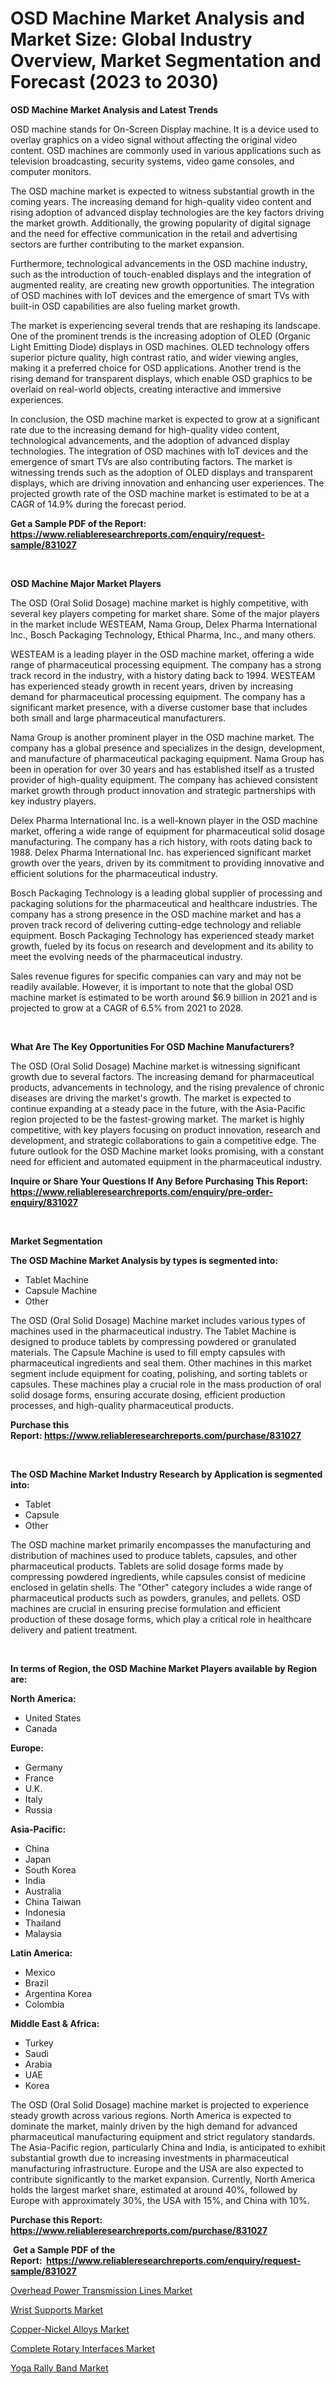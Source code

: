 <p><h1>OSD Machine Market Analysis and Market Size: Global Industry Overview, Market Segmentation and Forecast (2023 to 2030)</h1></p><p><strong>OSD Machine Market Analysis and Latest Trends</strong></p>
<p><p>OSD machine stands for On-Screen Display machine. It is a device used to overlay graphics on a video signal without affecting the original video content. OSD machines are commonly used in various applications such as television broadcasting, security systems, video game consoles, and computer monitors.</p><p>The OSD machine market is expected to witness substantial growth in the coming years. The increasing demand for high-quality video content and rising adoption of advanced display technologies are the key factors driving the market growth. Additionally, the growing popularity of digital signage and the need for effective communication in the retail and advertising sectors are further contributing to the market expansion.</p><p>Furthermore, technological advancements in the OSD machine industry, such as the introduction of touch-enabled displays and the integration of augmented reality, are creating new growth opportunities. The integration of OSD machines with IoT devices and the emergence of smart TVs with built-in OSD capabilities are also fueling market growth.</p><p>The market is experiencing several trends that are reshaping its landscape. One of the prominent trends is the increasing adoption of OLED (Organic Light Emitting Diode) displays in OSD machines. OLED technology offers superior picture quality, high contrast ratio, and wider viewing angles, making it a preferred choice for OSD applications. Another trend is the rising demand for transparent displays, which enable OSD graphics to be overlaid on real-world objects, creating interactive and immersive experiences.</p><p>In conclusion, the OSD machine market is expected to grow at a significant rate due to the increasing demand for high-quality video content, technological advancements, and the adoption of advanced display technologies. The integration of OSD machines with IoT devices and the emergence of smart TVs are also contributing factors. The market is witnessing trends such as the adoption of OLED displays and transparent displays, which are driving innovation and enhancing user experiences. The projected growth rate of the OSD machine market is estimated to be at a CAGR of 14.9% during the forecast period.</p></p>
<p><strong>Get a Sample PDF of the Report:&nbsp; <a href="https://www.reliableresearchreports.com/enquiry/request-sample/831027">https://www.reliableresearchreports.com/enquiry/request-sample/831027</a></strong></p>
<p>&nbsp;</p>
<p><strong>OSD Machine Major Market Players</strong></p>
<p><p>The OSD (Oral Solid Dosage) machine market is highly competitive, with several key players competing for market share. Some of the major players in the market include WESTEAM, Nama Group, Delex Pharma International Inc., Bosch Packaging Technology, Ethical Pharma, Inc., and many others. </p><p>WESTEAM is a leading player in the OSD machine market, offering a wide range of pharmaceutical processing equipment. The company has a strong track record in the industry, with a history dating back to 1994. WESTEAM has experienced steady growth in recent years, driven by increasing demand for pharmaceutical processing equipment. The company has a significant market presence, with a diverse customer base that includes both small and large pharmaceutical manufacturers.</p><p>Nama Group is another prominent player in the OSD machine market. The company has a global presence and specializes in the design, development, and manufacture of pharmaceutical packaging equipment. Nama Group has been in operation for over 30 years and has established itself as a trusted provider of high-quality equipment. The company has achieved consistent market growth through product innovation and strategic partnerships with key industry players.</p><p>Delex Pharma International Inc. is a well-known player in the OSD machine market, offering a wide range of equipment for pharmaceutical solid dosage manufacturing. The company has a rich history, with roots dating back to 1988. Delex Pharma International Inc. has experienced significant market growth over the years, driven by its commitment to providing innovative and efficient solutions for the pharmaceutical industry.</p><p>Bosch Packaging Technology is a leading global supplier of processing and packaging solutions for the pharmaceutical and healthcare industries. The company has a strong presence in the OSD machine market and has a proven track record of delivering cutting-edge technology and reliable equipment. Bosch Packaging Technology has experienced steady market growth, fueled by its focus on research and development and its ability to meet the evolving needs of the pharmaceutical industry.</p><p>Sales revenue figures for specific companies can vary and may not be readily available. However, it is important to note that the global OSD machine market is estimated to be worth around $6.9 billion in 2021 and is projected to grow at a CAGR of 6.5% from 2021 to 2028.</p></p>
<p>&nbsp;</p>
<p><strong>What Are The Key Opportunities For OSD Machine Manufacturers?</strong></p>
<p><p>The OSD (Oral Solid Dosage) Machine market is witnessing significant growth due to several factors. The increasing demand for pharmaceutical products, advancements in technology, and the rising prevalence of chronic diseases are driving the market's growth. The market is expected to continue expanding at a steady pace in the future, with the Asia-Pacific region projected to be the fastest-growing market. The market is highly competitive, with key players focusing on product innovation, research and development, and strategic collaborations to gain a competitive edge. The future outlook for the OSD Machine market looks promising, with a constant need for efficient and automated equipment in the pharmaceutical industry.</p></p>
<p><strong>Inquire or Share Your Questions If Any Before Purchasing This Report: <a href="https://www.reliableresearchreports.com/enquiry/pre-order-enquiry/831027">https://www.reliableresearchreports.com/enquiry/pre-order-enquiry/831027</a></strong></p>
<p>&nbsp;</p>
<p><strong>Market Segmentation</strong></p>
<p><strong>The OSD Machine Market Analysis by types is segmented into:</strong></p>
<p><ul><li>Tablet Machine</li><li>Capsule Machine</li><li>Other</li></ul></p>
<p><p>The OSD (Oral Solid Dosage) Machine market includes various types of machines used in the pharmaceutical industry. The Tablet Machine is designed to produce tablets by compressing powdered or granulated materials. The Capsule Machine is used to fill empty capsules with pharmaceutical ingredients and seal them. Other machines in this market segment include equipment for coating, polishing, and sorting tablets or capsules. These machines play a crucial role in the mass production of oral solid dosage forms, ensuring accurate dosing, efficient production processes, and high-quality pharmaceutical products.</p></p>
<p><strong>Purchase this Report:&nbsp;<a href="https://www.reliableresearchreports.com/purchase/831027">https://www.reliableresearchreports.com/purchase/831027</a></strong></p>
<p>&nbsp;</p>
<p><strong>The OSD Machine Market Industry Research by Application is segmented into:</strong></p>
<p><ul><li>Tablet</li><li>Capsule</li><li>Other</li></ul></p>
<p><p>The OSD machine market primarily encompasses the manufacturing and distribution of machines used to produce tablets, capsules, and other pharmaceutical products. Tablets are solid dosage forms made by compressing powdered ingredients, while capsules consist of medicine enclosed in gelatin shells. The "Other" category includes a wide range of pharmaceutical products such as powders, granules, and pellets. OSD machines are crucial in ensuring precise formulation and efficient production of these dosage forms, which play a critical role in healthcare delivery and patient treatment.</p></p>
<p>&nbsp;</p>
<p><strong>In terms of Region, the OSD Machine Market Players available by Region are:</strong></p>
<p>
    <p> <strong> North America: </strong>
        <ul>
            <li>United States</li>
            <li>Canada</li>
        </ul>
        </p> 
    <p> <strong> Europe: </strong>
        <ul>
            <li>Germany</li>
            <li>France</li>
            <li>U.K.</li>
            <li>Italy</li>
            <li>Russia</li>
        </ul>
        </p> 
    <p> <strong> Asia-Pacific: </strong>
        <ul>
            <li>China</li>
            <li>Japan</li>
            <li>South Korea</li>
            <li>India</li>
            <li>Australia</li>
            <li>China Taiwan</li>
            <li>Indonesia</li>
            <li>Thailand</li>
            <li>Malaysia</li>
        </ul>
        </p> 
    <p> <strong> Latin America: </strong>
        <ul>
            <li>Mexico</li>
            <li>Brazil</li>
            <li>Argentina Korea</li>
            <li>Colombia</li>
        </ul>
        </p> 
    <p> <strong> Middle East & Africa: </strong>
        <ul>
            <li>Turkey</li>
            <li>Saudi</li>
            <li>Arabia</li>
            <li>UAE</li>
            <li>Korea</li>
        </ul>
    </p>
    </p>
<p><p>The OSD (Oral Solid Dosage) machine market is projected to experience steady growth across various regions. North America is expected to dominate the market, mainly driven by the high demand for advanced pharmaceutical manufacturing equipment and strict regulatory standards. The Asia-Pacific region, particularly China and India, is anticipated to exhibit substantial growth due to increasing investments in pharmaceutical manufacturing infrastructure. Europe and the USA are also expected to contribute significantly to the market expansion. Currently, North America holds the largest market share, estimated at around 40%, followed by Europe with approximately 30%, the USA with 15%, and China with 10%.</p></p>
<p><strong>Purchase this Report: <a href="https://www.reliableresearchreports.com/purchase/831027">https://www.reliableresearchreports.com/purchase/831027</a></strong></p>
<p>&nbsp;<strong>Get a Sample PDF of the Report:&nbsp;&nbsp;<a href="https://www.reliableresearchreports.com/enquiry/request-sample/831027">https://www.reliableresearchreports.com/enquiry/request-sample/831027</a></strong></p>
<p><strong></strong></p>
<p><p><a href="https://www.linkedin.com/pulse/overhead-power-transmission-lines-market/">Overhead Power Transmission Lines Market</a></p><p><a href="https://medium.com/@malcomw102036/decoding-wrist-supports-market-metrics-market-share-trends-and-growth-patterns-560cdb54d069">Wrist Supports Market</a></p><p><a href="https://www.linkedin.com/pulse/copper-nickel-alloys-market-size-share-amp/">Copper-Nickel Alloys Market</a></p><p><a href="https://www.linkedin.com/pulse/complete-rotary-interfaces-market-research-report/">Complete Rotary Interfaces Market</a></p><p><a href="https://medium.com/@peterm12562/yoga-rally-band-market-outlook-industry-overview-and-forecast-2023-to-2030-68f9a0c0b316">Yoga Rally Band Market</a></p></p>
